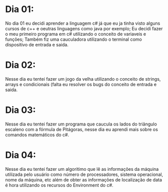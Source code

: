 # Dia 01:
No dia 01 eu decidi aprender a linguagem c# já que eu ja tinha visto alguns cursos de c++ e oeutras linguagens como java por exemplo;
Eu decidi fazer o meu primeiro programa em c# utilizando o conceito de variaveis e funções;
Também fiz uma cauculadora utilizando o terminal como dispositivo de entrada e saida.
# Dia 02:
Nesse dia eu tentei fazer um jogo da velha utilizando o conceito de strings, arrays e condicionais (falta eu resolver os bugs do conceito de entrada e saida.
# Dia 03:
Nesse dia eu tentei fazer um programa que caucula os lados do triângulo escaleno com a fórmula de Pitágoras, nesse dia eu aprendi mais sobre os comandos matemáticos do c#.
# Dia 04:
Nesse dia eu tentei fazer um algoritimo que lê as informações da máquina utilizada pelo usuário como número de processadores, sistema operacional, nome da máquina, etc além de obter as informações de localização de data é hora utilizando os recursos do Environment do c#.
